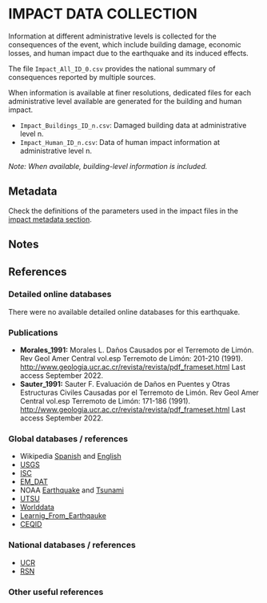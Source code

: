 # IMPACT DATA COLLECTION


Information at different administrative levels is collected for the consequences of the event, 
which include building damage, economic losses, and human impact due to the earthquake and its induced effects.

The file `Impact_All_ID_0.csv` provides the national summary of consequences reported by multiple sources.

When information is available at finer resolutions, dedicated files for each administrative level
available are generated for the building and human impact.

- `Impact_Buildings_ID_n.csv`: Damaged building data at administrative level n.
- `Impact_Human_ID_n.csv`: Data of human impact information at administrative level n.

_Note: When available, building-level information is included._


## Metadata

Check the definitions of the parameters used in the impact files in the [impact metadata section](https://gitlab.openquake.org/risk/ecd/-/blob/main/metadata.md#impact-data).


## Notes


## References


### Detailed online databases
There were no available detailed online databases for this earthquake.


### Publications
- **Morales_1991:** Morales L. Daños Causados por el Terremoto de Limón. Rev Geol Amer Central vol.esp Terremoto de Limón: 201-210 (1991). http://www.geologia.ucr.ac.cr/revista/revista/pdf_frameset.html Last access September 2022.
- **Sauter_1991:** Sauter F. Evaluación de Daños en Puentes y Otras Estructuras Civiles Causadas por el Terremoto de Limón. Rev Geol Amer Central vol.esp Terremoto de Limón: 171-186 (1991). http://www.geologia.ucr.ac.cr/revista/revista/pdf_frameset.html Last access September 2022.



### Global databases / references
- Wikipedia [Spanish](https://es.wikipedia.org/wiki/Terremoto_de_Costa_Rica_de_1991) and [English](https://en.wikipedia.org/wiki/1991_Limon_earthquake)
- [USGS](https://earthquake.usgs.gov/earthquakes/eventpage/usp0004qpg/impact)
- [ISC](http://isc-mirror.iris.washington.edu/cgi-bin/FormatBibprint.pl?evid=336255)
- [EM_DAT](https://public.emdat.be/data)
- NOAA [Earthquake](https://www.ngdc.noaa.gov/hazel/view/hazards/earthquake/event-more-info/5282) and [Tsunami](https://www.ngdc.noaa.gov/hazel/view/hazards/tsunami/event-more-info/2202)
- [UTSU](https://iisee.kenken.go.jp/cgi-bin/utsu/result_eng.cgi)
- [Worlddata](https://www.worlddata.info/america/costa-rica/earthquakes.php)
- [Learnig_From_Earthqauke](https://www.learningfromearthquakes.org/component/lfe_reports/?view=lfereports&id=255&layout=default)
- [CEQID](http://www.ceqid.org/CEQID/Earthquake.aspx?p=32&ix=77&pid=32&prcid=17&ppid=600)


### National databases / references
- [UCR](http://www.geologia.ucr.ac.cr/revista/revista/pdf_frameset.html)
- [RSN](https://rsn.ucr.ac.cr/component/content/article/26-sismologia/sismos-historicos/3235-terremoto-de-limon-22-de-abril-de-1991?Itemid=225)

### Other useful references
